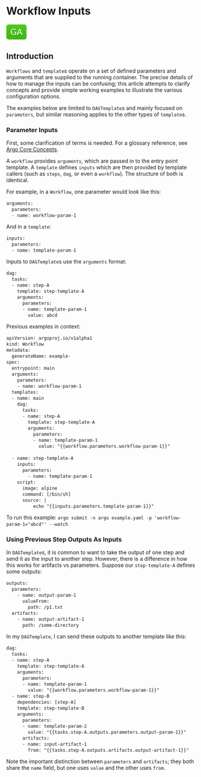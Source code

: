 # Workflow Inputs

![GA](assets/ga.svg)

## Introduction

`Workflows` and `template`s operate on a set of defined parameters and arguments that are supplied to the running container. The precise details of how to manage the inputs can be confusing; this article attempts to clarify concepts and provide simple working examples to illustrate the various configuration options.

The examples below are limited to `DAGTemplate`s and mainly focused on `parameters`, but similar reasoning applies to the other types of `template`s.

### Parameter Inputs

First, some clarification of terms is needed. For a glossary reference, see [Argo Core Concepts](https://argoproj.github.io/argo-workflows/core-concepts/).

A `workflow` provides `arguments`, which are passed in to the entry point template. A `template` defines `inputs` which are then provided by template callers (such as `steps`, `dag`, or even a `workflow`). The structure of both is identical.

For example, in a `Workflow`, one parameter would look like this:
```
arguments:
  parameters:
  - name: workflow-param-1
```

And in a `template`:
```
inputs:
  parameters:
  - name: template-param-1
```

Inputs to `DAGTemplate`s use the `arguments` format:
```
dag:
  tasks:
  - name: step-A
    template: step-template-A
    arguments:
      parameters:
      - name: template-param-1
        value: abcd
```

Previous examples in context:
```
apiVersion: argoproj.io/v1alpha1
kind: Workflow
metadata:
  generateName: example-
spec:
  entrypoint: main
  arguments:
    parameters:
    - name: workflow-param-1
  templates:
  - name: main
    dag:
      tasks:
      - name: step-A 
        template: step-template-A
        arguments:
          parameters:
          - name: template-param-1
            value: "{{workflow.parameters.workflow-param-1}}"
 
  - name: step-template-A
    inputs:
      parameters:
        - name: template-param-1
    script:
      image: alpine
      command: [/bin/sh]
      source: |
          echo "{{inputs.parameters.template-param-1}}"
```

To run this example: `argo submit -n argo example.yaml -p 'workflow-param-1="abcd"' --watch`

### Using Previous Step Outputs As Inputs
In `DAGTemplate`s, it is common to want to take the output of one step and send it as the input to another step. However, there is a difference in how this works for artifacts vs parameters. Suppose our `step-template-A` defines some outputs:
```
outputs:
  parameters:
    - name: output-param-1
      valueFrom:
        path: /p1.txt
  artifacts:
    - name: output-artifact-1
      path: /some-directory
```

In my `DAGTemplate`, I can send these outputs to another template like this:
```
dag:
  tasks:
  - name: step-A 
    template: step-template-A
    arguments:
      parameters:
      - name: template-param-1
        value: "{{workflow.parameters.workflow-param-1}}"
  - name: step-B
    dependencies: [step-A]
    template: step-template-B
    arguments:
      parameters:
      - name: template-param-2
        value: "{{tasks.step-A.outputs.parameters.output-param-1}}"
      artifacts:
      - name: input-artifact-1
        from: "{{tasks.step-A.outputs.artifacts.output-artifact-1}}"
```

Note the important distinction between `parameters` and `artifacts`; they both share the `name` field, but one uses `value` and the other uses `from`.
